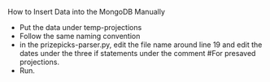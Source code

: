 How to Insert Data into the MongoDB Manually

- Put the data under temp-projections
- Follow the same naming convention
- in the prizepicks-parser.py, edit the file name around line 19 and edit the dates under the three if statements under the 
  comment #For presaved projections.
- Run.

